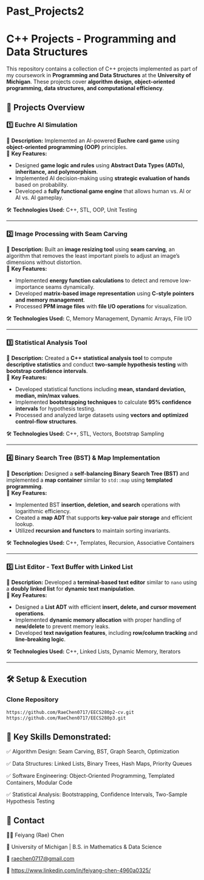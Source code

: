 # Past_Projects2
# **C++ Projects - Programming and Data Structures**  
This repository contains a collection of C++ projects implemented as part of my coursework in **Programming and Data Structures** at the **University of Michigan**. These projects cover **algorithm design, object-oriented programming, data structures, and computational efficiency**.

## **📂 Projects Overview**  

### **1️⃣ Euchre AI Simulation**  
📌 **Description:** Implemented an AI-powered **Euchre card game** using **object-oriented programming (OOP)** principles.  
🔹 **Key Features:**  
- Designed **game logic and rules** using **Abstract Data Types (ADTs), inheritance, and polymorphism**.  
- Implemented AI decision-making using **strategic evaluation of hands** based on probability.  
- Developed a **fully functional game engine** that allows human vs. AI or AI vs. AI gameplay.  

🛠 **Technologies Used:** C++, STL, OOP, Unit Testing  

---

### **2️⃣ Image Processing with Seam Carving**  
📌 **Description:** Built an **image resizing tool** using **seam carving**, an algorithm that removes the least important pixels to adjust an image’s dimensions without distortion.  
🔹 **Key Features:**  
- Implemented **energy function calculations** to detect and remove low-importance seams dynamically.  
- Developed **matrix-based image representation** using **C-style pointers and memory management**.  
- Processed **PPM image files** with **file I/O operations** for visualization.  

🛠 **Technologies Used:** C, Memory Management, Dynamic Arrays, File I/O  

---

### **3️⃣ Statistical Analysis Tool**  
📌 **Description:** Created a **C++ statistical analysis tool** to compute **descriptive statistics** and conduct **two-sample hypothesis testing** with **bootstrap confidence intervals**.  
🔹 **Key Features:**  
- Developed statistical functions including **mean, standard deviation, median, min/max values**.  
- Implemented **bootstrapping techniques** to calculate **95% confidence intervals** for hypothesis testing.  
- Processed and analyzed large datasets using **vectors and optimized control-flow structures**.  

🛠 **Technologies Used:** C++, STL, Vectors, Bootstrap Sampling  

---

### **4️⃣ Binary Search Tree (BST) & Map Implementation**  
📌 **Description:** Designed a **self-balancing Binary Search Tree (BST)** and implemented a **map container** similar to `std::map` using **templated programming**.  
🔹 **Key Features:**  
- Implemented BST **insertion, deletion, and search** operations with logarithmic efficiency.  
- Created a **map ADT** that supports **key-value pair storage** and efficient lookup.  
- Utilized **recursion and functors** to maintain sorting invariants.  

🛠 **Technologies Used:** C++, Templates, Recursion, Associative Containers  

---

### **5️⃣ List Editor - Text Buffer with Linked List**  
📌 **Description:** Developed a **terminal-based text editor** similar to `nano` using a **doubly linked list** for **dynamic text manipulation**.  
🔹 **Key Features:**  
- Designed a **List ADT** with efficient **insert, delete, and cursor movement operations**.  
- Implemented **dynamic memory allocation** with proper handling of **new/delete** to prevent memory leaks.  
- Developed **text navigation features**, including **row/column tracking** and **line-breaking logic**.  

🛠 **Technologies Used:** C++, Linked Lists, Dynamic Memory, Iterators  

---

## **🛠️ Setup & Execution**
### **Clone Repository**
```bash
https://github.com/RaeChen0717/EECS280p2-cv.git
https://github.com/RaeChen0717/EECS280p3.git


```

## 📌 Key Skills Demonstrated: 

✅ Algorithm Design: Seam Carving, BST, Graph Search, Optimization 

✅ Data Structures: Linked Lists, Binary Trees, Hash Maps, Priority Queues 

✅ Software Engineering: Object-Oriented Programming, Templated Containers, Modular Code 

✅ Statistical Analysis: Bootstrapping, Confidence Intervals, Two-Sample Hypothesis Testing 

## 📧 Contact

👩‍💻 Feiyang (Rae) Chen 

📍 University of Michigan | B.S. in Mathematics & Data Science 

📩 raechen0717@gmail.com 

🔗 https://www.linkedin.com/in/feiyang-chen-4960a0325/ 





